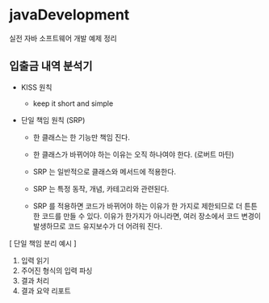 # javaDevelopment
실전 자바 소프트웨어 개발 예제 정리

## 입출금 내역 분석기 

- KISS 원칙 
  - keep it short and simple



- 단일 책임 원칙 (SRP)
  - 한 클래스는 한 기능만 책임 진다. 
  - 한 클래스가 바뀌어야 하는 이유는 오직 하나여야 한다. (로버트 마틴)

  - SRP 는 일반적으로 클래스와 메서드에 적용한다. 
  - SRP 는 특정 동작, 개념, 카테고리와 관련된다. 
  - SRP 를 적용하면 코드가 바뀌어야 하는 이유가 한 가지로 제한되므로 더 튼튼한 
    코드를 만들 수 있다. 이유가 한가지가 아니라면, 여러 장소에서 코드 변경이 발생하므로 코드 유지보수가 더 어려워 진다.
  
 
[ 단일 책임  분리 예시 ]
  1) 입력 읽기 
  2) 주어진 형식의 입력 파싱
  3) 결과 처리 
  4) 결과 요약 리포트

